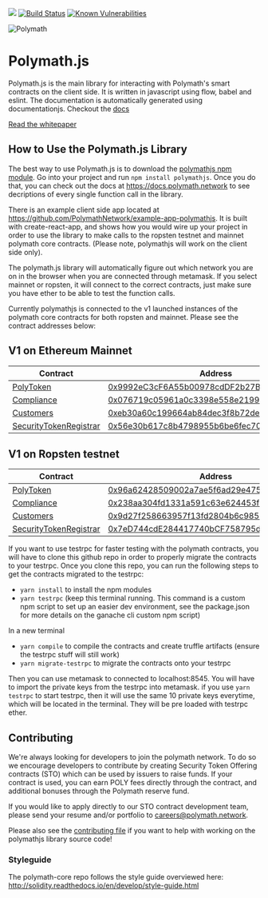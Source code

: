 <a href="https://t.me/polymathnetwork"><img src="https://img.shields.io/badge/50k+-telegram-blue.svg" target="_blank"></a>
[![Build Status](https://travis-ci.org/PolymathNetwork/polymath.js.svg?branch=master)](https://travis-ci.org/PolymathNetwork/polymath.js)
[![Known Vulnerabilities](https://snyk.io/test/github/priom/polymath.js/badge.svg?targetFile=package.json)](https://snyk.io/test/github/priom/polymath.js?targetFile=package.json)

![Polymath](Polymath.png)

# Polymath.js

Polymath.js is the main library for interacting with Polymath's smart contracts on the client side. It is written in javascript using flow, babel and eslint. The documentation is automatically generated using documentationjs. Checkout the [docs](https://docs.polymath.network)

[Read the whitepaper](whitepaper.pdf)


## How to Use the Polymath.js Library

The best way to use Polymath.js is to download the [polymathjs npm module](https://www.npmjs.com/package/polymathjs). Go into your project and run `npm install polymathjs`. Once you do that, you can check out the docs at https://docs.polymath.network to see decriptions of every single function call in the library.

There is an example client side app located at https://github.com/PolymathNetwork/example-app-polymathjs. It is built with create-react-app, and shows how you would wire up your project in order to use the library to make calls to the ropsten testnet and mainnet polymath core contracts. (Please note, polymathjs will work on the client side only).

The polymath.js library will automatically figure out which network you are on in the browser when you are connected through metamask. If you select mainnet or ropsten, it will connect to the correct contracts, just make sure you have ether to be able to test the function calls.

Currently polymathjs is connected to the v1 launched instances of the polymath core contracts for both ropsten and mainnet. Please see the contract addresses below:


## V1 on Ethereum Mainnet

| Contract                                                         | Address                                                                                                                       |
| ---------------------------------------------------------------- | ----------------------------------------------------------------------------------------------------------------------------- |
| [PolyToken](./contracts/PolyToken.sol)                           | [0x9992eC3cF6A55b00978cdDF2b27BC6882d88D1eC](https://ropsten.etherscan.io/address/0x9992eC3cF6A55b00978cdDF2b27BC6882d88D1eC) |
| [Compliance](./contracts/Compliance.sol)                         | [0x076719c05961a0c3398e558e2199085d32717ca6](https://ropsten.etherscan.io/address/0x076719c05961a0c3398e558e2199085d32717ca6) |
| [Customers](./contracts/Customers.sol)                           | [0xeb30a60c199664ab84dec3f8b72de3badf1837f5](https://ropsten.etherscan.io/address/0xeb30a60c199664ab84dec3f8b72de3badf1837f5) |
| [SecurityTokenRegistrar](./contracts/SecurityTokenRegistrar.sol) | [0x56e30b617c8b4798955b6be6fec706de91352ed0](https://ropsten.etherscan.io/address/0x56e30b617c8b4798955b6be6fec706de91352ed0) |


## V1 on Ropsten testnet

| Contract                                                         | Address                                                                                                                       |
| ---------------------------------------------------------------- | ----------------------------------------------------------------------------------------------------------------------------- |
| [PolyToken](./contracts/PolyToken.sol)                           | [0x96a62428509002a7ae5f6ad29e4750d852a3f3d7](https://ropsten.etherscan.io/address/0x96a62428509002a7ae5f6ad29e4750d852a3f3d7) |
| [Compliance](./contracts/Compliance.sol)                         | [0x238aa304fd1331a591c63e624453f4aeb08bc4b0](https://ropsten.etherscan.io/address/0x238aa304fd1331a591c63e624453f4aeb08bc4b0) |
| [Customers](./contracts/Customers.sol)                           | [0x9d27f258663957f13fd2804b6c985797b8ca132e](https://ropsten.etherscan.io/address/0x9d27f258663957f13fd2804b6c985797b8ca132e) |
| [SecurityTokenRegistrar](./contracts/SecurityTokenRegistrar.sol) | [0x7eD744cdE284417740bCF758795d54dd14DD08dA](https://ropsten.etherscan.io/address/0x7eD744cdE284417740bCF758795d54dd14DD08dA) |



If you want to use testrpc for faster testing with the polymath contracts, you will have to clone this github repo in order to properly migrate the contracts to your testrpc. Once you clone this repo, you can run the following steps to get the contracts migrated to the testrpc:

- `yarn install` to install the npm modules
- `yarn testrpc` (keep this terminal running. This command is a custom npm script to set up an easier dev environment, see the package.json for more details on the ganache cli custom npm script)

In a new terminal
- `yarn compile` to compile the contracts and create truffle artifacts (ensure the testrpc stuff will still work)
- `yarn migrate-testrpc` to migrate the contracts onto your testrpc

Then you can use metamask to connected to localhost:8545. You will have to import the private keys from the testrpc into metamask. if you use `yarn testrpc` to start testrpc, then it will use the same 10 private keys everytime, which will be located in the terminal. They will be pre loaded with testrpc ether.

## Contributing

We're always looking for developers to join the polymath network. To do so we
encourage developers to contribute by creating Security Token Offering contracts
(STO) which can be used by issuers to raise funds. If your contract is used, you
can earn POLY fees directly through the contract, and additional bonuses through
the Polymath reserve fund.

If you would like to apply directly to our STO contract development team, please
send your resume and/or portfolio to careers@polymath.network.

Please also see the [contributing file](CONTRIBUTING.md) if you want to help with working on the polymathjs library source code!

### Styleguide

The polymath-core repo follows the style guide overviewed here:
http://solidity.readthedocs.io/en/develop/style-guide.html

[polymath]: https://polymath.network
[ethereum]: https://www.ethereum.org/
[solidity]: https://solidity.readthedocs.io/en/develop/
[truffle]: http://truffleframework.com/
[testrpc]: https://github.com/ethereumjs/testrpc
